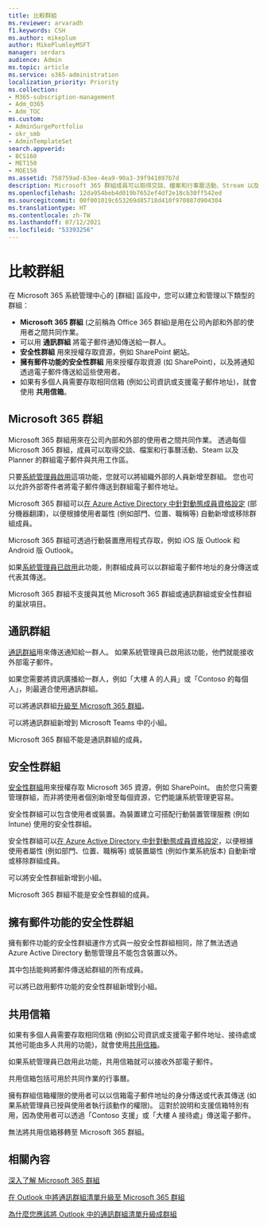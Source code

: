 ```yaml
---
title: 比較群組
ms.reviewer: arvaradh
f1.keywords: CSH
ms.author: mikeplum
author: MikePlumleyMSFT
manager: serdars
audience: Admin
ms.topic: article
ms.service: o365-administration
localization_priority: Priority
ms.collection:
- M365-subscription-management
- Adm_O365
- Adm_TOC
ms.custom:
- AdminSurgePortfolio
- okr_smb
- AdminTemplateSet
search.appverid:
- BCS160
- MET150
- MOE150
ms.assetid: 758759ad-63ee-4ea9-90a3-39f941897b7d
description: Microsoft 365 群組成員可以取得交談、檔案和行事曆活動、Stream 以及 Planner 的群組電子郵件與共用工作區。
ms.openlocfilehash: 12da954beb4d019b7652ef4df2e18cb30ff542ed
ms.sourcegitcommit: 00f001019c653269d85718d410f970887d904304
ms.translationtype: HT
ms.contentlocale: zh-TW
ms.lasthandoff: 07/12/2021
ms.locfileid: "53393256"
---
```

# <a name="compare-groups"></a>比較群組

在 Microsoft 365 系統管理中心的 [群組] 區段中，您可以建立和管理以下類型的群組： 

- **Microsoft 365 群組** (之前稱為 Office 365 群組)是用在公司內部和外部的使用者之間共同作業。
- 可以用 **通訊群組** 將電子郵件通知傳送給一群人。
- **安全性群組** 用來授權存取資源，例如 SharePoint 網站。
- **擁有郵件功能的安全性群組** 用來授權存取資源 (如 SharePoint)，以及將通知透過電子郵件傳送給這些使用者。
- 如果有多個人員需要存取相同信箱 (例如公司資訊或支援電子郵件地址)，就會使用 **共用信箱**。

## <a name="microsoft-365-groups"></a>Microsoft 365 群組

Microsoft 365 群組用來在公司內部和外部的使用者之間共同作業。 透過每個 Microsoft 365 群組，成員可以取得交談、檔案和行事曆活動、Steam 以及 Planner 的群組電子郵件與共用工作區。

只要[系統管理員啟用](manage-guest-access-in-groups.md)這項功能，您就可以將組織外部的人員新增至群組。 您也可以允許外部寄件者將電子郵件傳送到群組電子郵件地址。

Microsoft 365 群組可以[在 Azure Active Directory 中針對動態成員資格設定](/azure/active-directory/users-groups-roles/groups-change-type) (部分機器翻譯)，以便根據使用者屬性 (例如部門、位置、職稱等) 自動新增或移除群組成員。

Microsoft 365 群組可透過行動裝置應用程式存取，例如 iOS 版 Outlook 和 Android 版 Outlook。

如果[系統管理員已啟用](../../solutions/allow-members-to-send-as-or-send-on-behalf-of-group.md)此功能，則群組成員可以以群組電子郵件地址的身分傳送或代表其傳送。

Microsoft 365 群組不支援與其他 Microsoft 365 群組或通訊群組或安全性群組的巢狀項目。

## <a name="distribution-groups"></a>通訊群組

[通訊群組](/exchange/recipients-in-exchange-online/manage-distribution-groups/manage-distribution-groups)用來傳送通知給一群人。 如果系統管理員已啟用該功能，他們就能接收外部電子郵件。

如果您需要將資訊廣播給一群人，例如「大樓 A 的人員」或「Contoso 的每個人」，則最適合使用通訊群組。

可以將通訊群組[升級至 Microsoft 365 群組](../manage/upgrade-distribution-lists.md)。

可以將通訊群組新增到 Microsoft Teams 中的小組。

Microsoft 365 群組不能是通訊群組的成員。

## <a name="security-groups"></a>安全性群組

[安全性群組](../email/create-edit-or-delete-a-security-group.md)用來授權存取 Microsoft 365 資源，例如 SharePoint。 由於您只需要管理群組，而非將使用者個別新增至每個資源，它們能讓系統管理更容易。

安全性群組可以包含使用者或裝置。為裝置建立可搭配行動裝置管理服務 (例如 Intune) 使用的安全性群組。

安全性群組可以[在 Azure Active Directory 中針對動態成員資格設定](/azure/active-directory/users-groups-roles/groups-change-type)，以便根據使用者屬性 (例如部門、位置、職稱等) 或裝置屬性 (例如作業系統版本) 自動新增或移除群組成員。

可以將安全性群組新增到小組。

Microsoft 365 群組不能是安全性群組的成員。

## <a name="mail-enabled-security-groups"></a>擁有郵件功能的安全性群組

擁有郵件功能的安全性群組運作方式與一般安全性群組相同，除了無法透過 Azure Active Directory 動態管理且不能包含裝置以外。

其中包括能夠將郵件傳送給群組的所有成員。

可以將已啟用郵件功能的安全性群組新增到小組。

## <a name="shared-mailboxes"></a>共用信箱

如果有多個人員需要存取相同信箱 (例如公司資訊或支援電子郵件地址、接待處或其他可能由多人共用的功能)，就會使用[共用信箱](../email/create-a-shared-mailbox.md)。

如果系統管理員已啟用此功能，共用信箱就可以接收外部電子郵件。

共用信箱包括可用於共同作業的行事曆。

擁有群組信箱權限的使用者可以以信箱電子郵件地址的身分傳送或代表其傳送 (如果系統管理員已授與使用者執行該動作的權限)。 這對於說明和支援信箱特別有用，因為使用者可以透過「Contoso 支援」或「大樓 A 接待處」傳送電子郵件。

無法將共用信箱移轉至 Microsoft 365 群組。 

## <a name="related-content"></a>相關內容

[深入了解 Microsoft 365 群組](https://support.microsoft.com/office/b565caa1-5c40-40ef-9915-60fdb2d97fa2)

[在 Outlook 中將通訊群組清單升級至 Microsoft 365 群組](/microsoft-365/admin/manage/upgrade-distribution-lists)

[為什麼您應該將 Outlook 中的通訊群組清單升級成群組](https://support.microsoft.com/office/7fb3d880-593b-4909-aafa-950dd50ce188)

